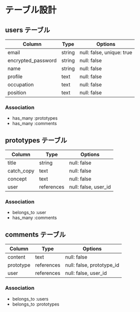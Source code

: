 # テーブル設計

## users テーブル

| Column             | Type   | Options     |
| ------------------ | ------ | ----------- |
| email              | string | null: false, unique: true|
| encrypted_password | string | null: false |
| name               | string | null: false |
| profile            | text   | null: false |
| occupation         | text   | null: false |
| position           | text   | null: false |

### Association
- has_many :prototypes
- has_many :comments

## prototypes テーブル

| Column             | Type       | Options     |
| ------------------ | ---------- | ----------- |
| title              | string     | null: false |
| catch_copy         | text       | null: false |
| concept            | text       | null: false |
| user               | references | null: false, user_id|

### Association
- belongs_to :user
- has_many :comments

## comments テーブル

| Column             | Type       | Options     |
| ------------------ | ---------- | ----------- |
| content            | text       | null: false |
| prototype          | references | null: false, prototype_id|
| user               | references | null: false, user_id|

### Association
- belongs_to :users
- belongs_to :prototypes